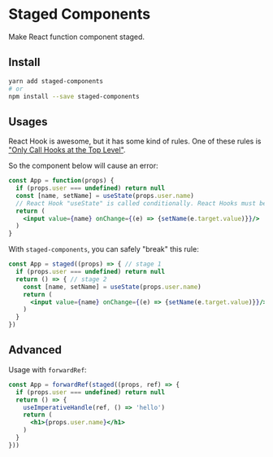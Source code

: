 # Staged Components

Make React function component staged.

## Install

```bash
yarn add staged-components
# or
npm install --save staged-components
```

## Usages

React Hook is awesome, but it has some kind of rules. One of these rules is ["Only Call Hooks at the Top Level"](https://reactjs.org/docs/hooks-rules.html#only-call-hooks-at-the-top-level).

So the component below will cause an error:

```jsx
const App = function(props) {
  if (props.user === undefined) return null
  const [name, setName] = useState(props.user.name)
  // React Hook "useState" is called conditionally. React Hooks must be called in the exact same order in every component render. Did you accidentally call a React Hook after an early return?
  return (
    <input value={name} onChange={(e) => {setName(e.target.value)}}/>
  )
}
```

With `staged-components`, you can safely "break" this rule:

```jsx
const App = staged((props) => { // stage 1
  if (props.user === undefined) return null
  return () => { // stage 2
    const [name, setName] = useState(props.user.name)
    return (
      <input value={name} onChange={(e) => {setName(e.target.value)}}/>
    )
  }
})
```

## Advanced

Usage with `forwardRef`:

```jsx
const App = forwardRef(staged((props, ref) => {
  if (props.user === undefined) return null
  return () => {
    useImperativeHandle(ref, () => 'hello')
    return (
      <h1>{props.user.name}</h1>
    )
  }
}))
```
